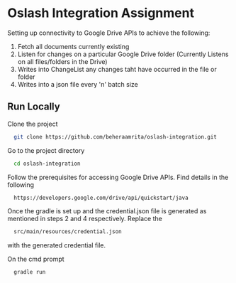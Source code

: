# Oslash Integration Assignment

Setting up connectivity to Google Drive APIs to achieve the following:

1. Fetch all documents currently existing
2. Listen for changes on a particular Google Drive folder (Currently Listens on all files/folders in the Drive)
3. Writes into ChangeList any changes taht have occurred in the file or folder
4. Writes into a json file every 'n' batch size


## Run Locally

Clone the project

```bash
  git clone https://github.com/beheraamrita/oslash-integration.git
```

Go to the project directory

```bash
  cd oslash-integration
```

Follow the prerequisites for accessing Google Drive APIs. Find details in the following

```bash
  https://developers.google.com/drive/api/quickstart/java
```

Once the gradle is set up and the credential.json file is generated as mentioned in steps 2 and 4 respectively.
Replace the
```bash
  src/main/resources/credential.json
```
with the generated credential file.


On the cmd prompt
```bash
  gradle run
```
